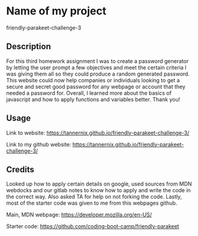 # Name of my project

friendly-parakeet-challenge-3

## Description

For this third homework assignment I was to create a password generator by letting the user prompt a few objectives and meet the certain criteria I was giving them all so they could produce a random generated password. This website could now help companies or individuals looking to get a secure and secret good password for any webpage or account that they needed a password for. Overall, I learned more about the basics of javascript and how to apply functions and variables better. Thank you!

## Usage

Link to website:
https://tannernix.github.io/friendly-parakeet-challenge-3/

Link to my github website:
https://tannernix.github.io/friendly-parakeet-challenge-3/



## Credits

Looked up how to apply certain details on google, used sources from MDN webdocks and our gitlab notes to know how to apply and write the code in the correct way. Also asked TA for help on not forking the code. Lastly, most of the starter code was given to me from this webpages github.

Main, MDN webpage: 
https://developer.mozilla.org/en-US/

Starter code:
https://github.com/coding-boot-camp/friendly-parakeet

